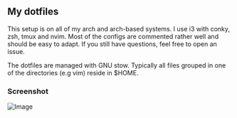 ## My dotfiles

This setup is on all of my arch and arch-based systems. I use i3 with conky,
zsh, tmux and nvim. Most of the configs are commented rather well and should be
easy to adapt. If you still have questions, feel free to open an issue.

The dotfiles are managed with GNU stow. Typically all files grouped in one of
the directories (e.g vim) reside in $HOME.

### Screenshot

![Image](http://s15.postimg.org/6sstckdnv/scrot_2016_03_22_00_21_53.png "scrot")
